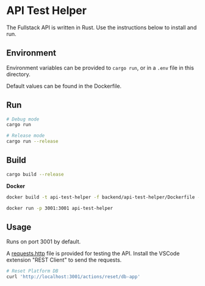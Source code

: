 # API Test Helper

The Fullstack API is written in Rust. Use the instructions below to install and run.

## Environment

Environment variables can be provided to `cargo run`, or in a `.env` file in this directory.

Default values can be found in the Dockerfile.

## Run

```bash
# Debug mode
cargo run

# Release mode
cargo run --release
```

## Build

```bash
cargo build --release
```

**Docker**

```bash
docker build -t api-test-helper -f backend/api-test-helper/Dockerfile --target=dev .

docker run -p 3001:3001 api-test-helper
```

## Usage

Runs on port 3001 by default.

A [requests.http](./requests.http) file is provided for testing the API. Install the VSCode extension "REST Client" to send the requests.

```bash
# Reset Platform DB
curl 'http://localhost:3001/actions/reset/db-app'
```
